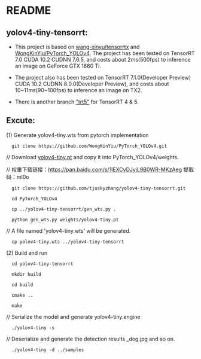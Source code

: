 # README

## yolov4-tiny-tensorrt:
* This project is based on [wang-xinyu/tensorrtx](https://github.com/wang-xinyu/tensorrtx) and [WongKinYiu/PyTorch_YOLOv4](https://github.com/WongKinYiu/PyTorch_YOLOv4/tree/master). The project has been tested on TensorRT 7.0 CUDA 10.2 CUDNN 7.6.5, and costs about 2ms(500fps) to inference an image on GeForce GTX 1660 Ti.

* The project also has been tested on TensorRT 7.1.0(Developer Preview) CUDA 10.2 CUDNN 8.0.0(Developer Preview), and costs about 10~11ms(90~100fps) to inference an image on TX2.

* There is another branch ["trt5"](https://github.com/tjuskyzhang/yolov4-tiny-tensorrt/tree/trt5) for TensorRT 4 & 5.

## Excute:

(1) Generate yolov4-tiny.wts from pytorch implementation

```
  git clone https://github.com/WongKinYiu/PyTorch_YOLOv4.git
```

// Download [yolov4-tiny.pt](https://drive.google.com/file/d/1aQKcCvTAl1uOWzzHVE9Z8Ixgikc3AuYQ/view?usp=sharing) and copy it into PyTorch_YOLOv4/weights.

// 权重下载链接：https://pan.baidu.com/s/1lEXCyDJyjL9B0WR-MKzAeg 提取码：ml0o 

```
  git clone https://github.com/tjuskyzhang/yolov4-tiny-tensorrt.git

  cd PyTorch_YOLOv4

  cp ../yolov4-tiny-tensorrt/gen_wts.py .

  python gen_wts.py weights/yolov4-tiny.pt
```
// A file named 'yolov4-tiny.wts' will be generated.

```
  cp yolov4-tiny.wts ../yolov4-tiny-tensorrt
```

(2) Build and run

```
  cd yolov4-tiny-tensorrt

  mkdir build

  cd build

  cmake ..

  make
```
// Serialize the model and generate yolov4-tiny.engine
```
  ./yolov4-tiny -s
```

// Deserialize and generate the detection results _dog.jpg and so on.

```
  ./yolov4-tiny -d ../samples
```
